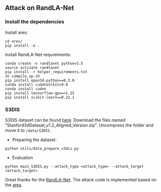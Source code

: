 ## Attack on RandLA-Net

### Install the dependencies
Install ares:
```shell
cd ares/
pip install -e .
```
Install RandLA-Net requreiments:
```shell
conda create -n randlanet python=3.5
source activate randlanet
pip install -r helper_requirements.txt
sh compile_op.sh
pip install open3d-python==0.3.0
conda install cudatoolkit=9.0
conda install cudnn
pip install tensorflow-gpu==1.15
pip install scikit-learn==0.22.1
```


### S3DIS
S3DIS dataset can be found
<a href="https://docs.google.com/forms/d/e/1FAIpQLScDimvNMCGhy_rmBA2gHfDu3naktRm6A8BPwAWWDv-Uhm6Shw/viewform?c=0&w=1">here</a>.
Download the files named "Stanford3dDataset_v1.2_Aligned_Version.zip". Uncompress the folder and move it to
`/data/S3DIS`.

- Preparing the dataset:
```
python utils/data_prepare_s3dis.py
```
- Evaluation
```
python main_S3DIS.py --attack_type <attack_type> --attack_target <attack_target>
```



Great thanks for the [RandLA-Net](https://github.com/QingyongHu/RandLA-Net).
The attack code is implemented based on the [ares](https://github.com/thu-ml/ares/tree/contest).



